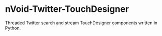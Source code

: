 # nVoid-Twitter-TouchDesigner
Threaded Twitter search and stream TouchDesigner components written in Python.
